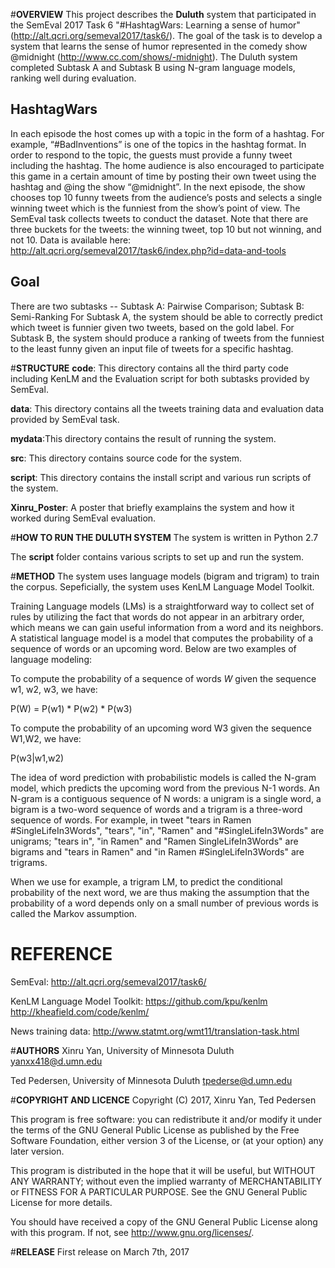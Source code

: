 #**OVERVIEW**
This project describes the **Duluth** system that participated in the SemEval 2017 Task 6 "#HashtagWars: Learning a sense of humor" (http://alt.qcri.org/semeval2017/task6/). The goal of the task is to develop a system that learns the sense of humor represented in the comedy show @midnight (http://www.cc.com/shows/-midnight). The Duluth system completed Subtask A and Subtask B using N-gram language models, ranking well during evaluation.

## HashtagWars
In each episode the host comes up with a topic in the form of a hashtag. For example, “#BadInventions” is one of the topics in the hashtag format. In order to respond to the topic, the guests must provide a funny tweet including the hashtag. The home audience is also encouraged to participate this game in a certain amount of time by posting their own tweet using the hashtag and @ing the show “@midnight”. In the next episode, the show chooses top 10 funny tweets from the audience’s posts and selects a single winning tweet which is the funniest from the show’s point of view. The SemEval task collects tweets to conduct the dataset. Note that there are three buckets for the tweets: the winning tweet, top 10 but not winning, and not 10. Data is available here: http://alt.qcri.org/semeval2017/task6/index.php?id=data-and-tools

## Goal 
There are two subtasks -- Subtask A: Pairwise Comparison; Subtask B: Semi-Ranking
For Subtask A, the system should be able to correctly predict which tweet is funnier given two tweets, based on the gold label. For Subtask B, the system should produce a ranking of tweets from the funniest to the least funny given an input file of tweets for a specific hashtag.

#**STRUCTURE**
**code**: This directory contains all the third party code including KenLM and the Evaluation script for both subtasks provided by SemEval.

**data**: This directory contains all the tweets training data and evaluation data provided by SemEval task.

**mydata**:This directory contains the result of running the system.

**src**: This directory contains source code for the system.

**script**: This directory contains the install script and various run scripts of the system.

**Xinru_Poster**: A poster that briefly examplains the system and how it worked during SemEval evaluation.


#**HOW TO RUN THE DULUTH SYSTEM**
The system is written in Python 2.7

The **script** folder contains various scripts to set up and run the system.


#**METHOD**
The system uses language models (bigram and trigram) to train the corpus. Sepeficially, the system uses KenLM Language Model Toolkit.

Training Language models (LMs) is a straightforward way to collect set of rules by utilizing the fact that words do not appear in an arbitrary order, which means we can gain useful information from a word and its neighbors. A statistical language model is a model that computes the probability of a sequence of words or an upcoming word. Below are two examples of language modeling:

To compute the probability of a sequence of words $W$ given the sequence w1, w2, w3, we have:

P(W) = P(w1) * P(w2) * P(w3)


To compute the probability of an upcoming word W3 given the sequence W1,W2, we have:

P(w3|w1,w2)


The idea of word prediction with probabilistic models is called the N-gram model, which predicts the upcoming word from the previous N-1 words. An N-gram is a contiguous sequence of N words: a unigram is a single word, a bigram is a two-word sequence of words and a trigram is a three-word sequence of words. For example, in tweet "tears in Ramen #SingleLifeIn3Words", "tears", "in", "Ramen" and "#SingleLifeIn3Words" are unigrams; "tears in", "in Ramen" and "Ramen SingleLifeIn3Words" are bigrams and "tears in Ramen" and "in Ramen #SingleLifeIn3Words" are trigrams.

When we use for example, a trigram LM, to predict the conditional probability of the next word, we are thus making the assumption that the probability of a word depends only on a small number of previous words is called the Markov assumption.


# REFERENCE
SemEval:  http://alt.qcri.org/semeval2017/task6/

KenLM Language Model Toolkit:  https://github.com/kpu/kenlm
                               http://kheafield.com/code/kenlm/
                            
News training data: http://www.statmt.org/wmt11/translation-task.html


#**AUTHORS**
Xinru Yan, University of Minnesota Duluth yanxx418@d.umn.edu

Ted Pedersen, University of Minnesota Duluth tpederse@d.umn.edu

#**COPYRIGHT AND LICENCE**
Copyright (C) 2017, Xinru Yan, Ted Pedersen

This program is free software: you can redistribute it and/or modify it
under the terms of the GNU General Public License as published by the
Free Software Foundation, either version 3 of the License, or (at your
option) any later version.

This program is distributed in the hope that it will be useful, but
WITHOUT ANY WARRANTY; without even the implied warranty of
MERCHANTABILITY or FITNESS FOR A PARTICULAR PURPOSE. See the GNU General
Public License for more details.

You should have received a copy of the GNU General Public License along
with this program. If not, see <http://www.gnu.org/licenses/>.

#**RELEASE**
First release on March 7th,  2017


    



        

        



